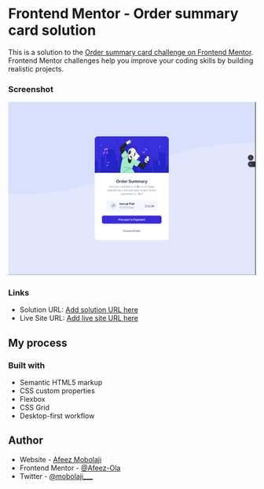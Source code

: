 # Frontend Mentor - Order summary card solution

This is a solution to the [Order summary card challenge on Frontend Mentor](https://www.frontendmentor.io/challenges/order-summary-component-QlPmajDUj). Frontend Mentor challenges help you improve your coding skills by building realistic projects. 


### Screenshot

![](/images/screenshot.png)


### Links

- Solution URL: [Add solution URL here](https://github.com/Afeez-Ola/order-summary-component-main)
- Live Site URL: [Add live site URL here](https://order-summary-component-main-beta-nine.vercel.app/)

## My process
### Built with

- Semantic HTML5 markup
- CSS custom properties
- Flexbox
- CSS Grid
- Desktop-first workflow

## Author

- Website - [Afeez Mobolaji](https://hashnode.com/@Mobolaji)
- Frontend Mentor - [@Afeez-Ola](https://www.frontendmentor.io/profile/Afeez-Ola)
- Twitter - [@mobolaji___]([mobolaji](https://x.com/mobolaji___))
